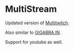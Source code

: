# MultiStream

Updated version of [Multitwitch](https://multitwitch.tv/).

Also similar to [GIGABRA.IN](https://gigabra.in/).

Support for youtube as well.
